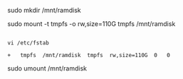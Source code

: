 sudo mkdir /mnt/ramdisk

sudo mount -t tmpfs -o rw,size=110G tmpfs /mnt/ramdisk



```

vi /etc/fstab

+   tmpfs  /mnt/ramdisk  tmpfs  rw,size=110G  0   0

```








sudo umount /mnt/ramdisk
